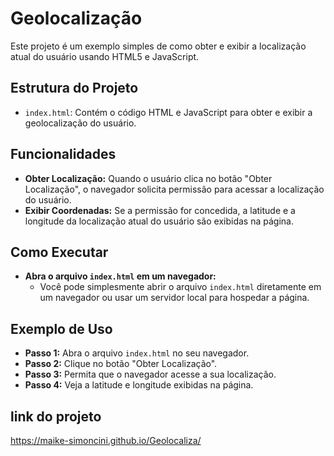 # Geolocalização

Este projeto é um exemplo simples de como obter e exibir a localização atual do usuário usando HTML5 e JavaScript.

## Estrutura do Projeto

- `index.html`: Contém o código HTML e JavaScript para obter e exibir a geolocalização do usuário.

## Funcionalidades

- **Obter Localização:** Quando o usuário clica no botão "Obter Localização", o navegador solicita permissão para acessar a localização do usuário.
- **Exibir Coordenadas:** Se a permissão for concedida, a latitude e a longitude da localização atual do usuário são exibidas na página.

## Como Executar

- **Abra o arquivo `index.html` em um navegador:**
   - Você pode simplesmente abrir o arquivo `index.html` diretamente em um navegador ou usar um servidor local para hospedar a página.

## Exemplo de Uso

- **Passo 1:** Abra o arquivo `index.html` no seu navegador.
- **Passo 2:** Clique no botão "Obter Localização".
- **Passo 3:** Permita que o navegador acesse a sua localização.
- **Passo 4:** Veja a latitude e longitude exibidas na página.

## link do projeto

https://maike-simoncini.github.io/Geolocaliza/
